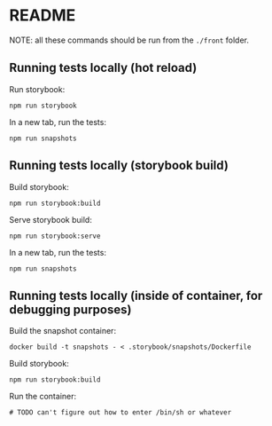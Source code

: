 # README

NOTE: all these commands should be run from the `./front` folder.

## Running tests locally (hot reload)

Run storybook:

```
npm run storybook
```

In a new tab, run the tests:

```
npm run snapshots
```

## Running tests locally (storybook build)

Build storybook:

```
npm run storybook:build
```

Serve storybook build:

```
npm run storybook:serve
```

In a new tab, run the tests:

```
npm run snapshots
```

## Running tests locally (inside of container, for debugging purposes)

Build the snapshot container:

```
docker build -t snapshots - < .storybook/snapshots/Dockerfile
```

Build storybook:

```
npm run storybook:build
```

Run the container:

```
# TODO can't figure out how to enter /bin/sh or whatever
```
